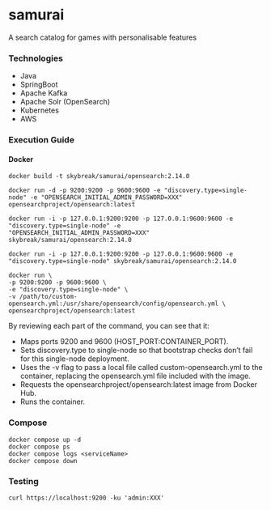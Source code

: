 # samurai
A search catalog for games with personalisable features

### Technologies
 - Java
 - SpringBoot
 - Apache Kafka
 - Apache Solr (OpenSearch)
 - Kubernetes
 - AWS

### Execution Guide

#### Docker

```
docker build -t skybreak/samurai/opensearch:2.14.0
```

````
docker run -d -p 9200:9200 -p 9600:9600 -e "discovery.type=single-node" -e "OPENSEARCH_INITIAL_ADMIN_PASSWORD=XXX" opensearchproject/opensearch:latest

docker run -i -p 127.0.0.1:9200:9200 -p 127.0.0.1:9600:9600 -e "discovery.type=single-node" -e "OPENSEARCH_INITIAL_ADMIN_PASSWORD=XXX" skybreak/samurai/opensearch:2.14.0

docker run -i -p 127.0.0.1:9200:9200 -p 127.0.0.1:9600:9600 -e "discovery.type=single-node" skybreak/samurai/opensearch:2.14.0
````

```
docker run \
-p 9200:9200 -p 9600:9600 \
-e "discovery.type=single-node" \
-v /path/to/custom-opensearch.yml:/usr/share/opensearch/config/opensearch.yml \
opensearchproject/opensearch:latest
```

By reviewing each part of the command, you can see that it:

- Maps ports 9200 and 9600 (HOST_PORT:CONTAINER_PORT).
- Sets discovery.type to single-node so that bootstrap checks don’t fail for this single-node deployment.
- Uses the -v flag to pass a local file called custom-opensearch.yml to the container, replacing the opensearch.yml file
  included with the image.
- Requests the opensearchproject/opensearch:latest image from Docker Hub.
- Runs the container.

### Compose

```
docker compose up -d
docker compose ps
docker compose logs <serviceName>
docker compose down
```

### Testing

```
curl https://localhost:9200 -ku 'admin:XXX'
```